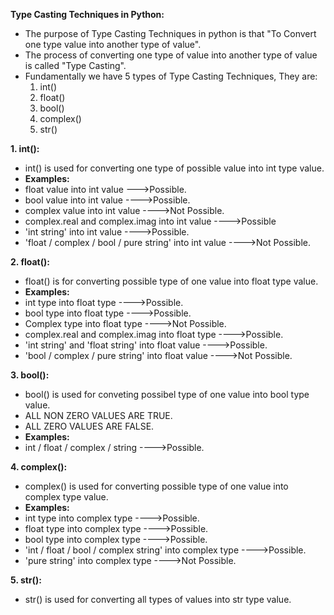 **Type Casting Techniques in Python:**
- The purpose of Type Casting Techniques in python is that "To Convert one type value into another type of value".
- The process of converting one type of value into another type of value is called "Type Casting".
- Fundamentally we have 5 types of Type Casting Techniques, They are:
    1. int()
    2. float()
    3. bool()
    4. complex()
    5. str()

**1. int():**
- int() is used for converting one type of possible value into int type value.
- **Examples:**
- float value into int value --->Possible.
- bool value into int value ---->Possible.
- complex value into int value ---->Not Possible.
- complex.real and complex.imag into int value ---->Possible
- 'int string' into int value ---->Possible.
- 'float / complex / bool / pure string' into int value ---->Not Possible.

**2. float():**
- float() is for converting possible type of one value into float type value.
- **Examples:**
- int type into float type ---->Possible.
- bool type into float type ---->Possible.
- Complex type into float type ---->Not Possible.
- complex.real and complex.imag into float type ---->Possible.
- 'int string' and 'float string' into float value ---->Possible.
- 'bool / complex / pure string' into float value ---->Not Possible.

**3. bool():**
- bool() is used for conveting possibel type of one value into bool type value.
- ALL NON ZERO VALUES ARE TRUE.
- ALL ZERO VALUES ARE FALSE.
- **Examples:**
- int / float / complex / string ---->Possible.

**4. complex():**
- complex() is used for converting possible type of one value into complex type value.
- **Examples:**
- int type into complex type ---->Possible.
- float type into complex type ---->Possible.
- bool type into complex type ---->Possible.
- 'int / float / bool / complex string' into complex type ---->Possible.
- 'pure string' into complex type ---->Not Possible.

**5. str():**
- str() is used for converting all types of values into str type value.
